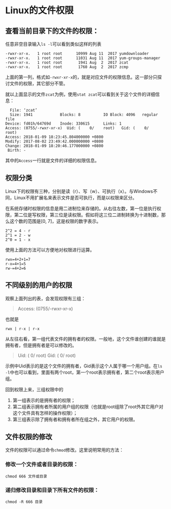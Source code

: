 # Linux的文件权限

## 查看当前目录下的文件的权限：

任意非空目录输入```ls -l```可以看到类似这样的列表

    -rwxr-xr-x.   1 root root      10999 Aug 11  2017 yumdownloader
    -rwxr-xr-x.   1 root root      11031 Aug 11  2017 yum-groups-manager
    -rwxr-xr-x.   1 root root       1941 Aug  2  2017 zcat
    -rwxr-xr-x.   1 root root       1760 Aug  2  2017 zcmp

上面的第一列，格式如```-rwxr-xr-x```的，就是对应文件的权限信息。这一部分只探讨文件的权限，其它部分不管。

就以上面显示的文件```zcat```为例，使用```stat zcat```可以看到关于这个文件的详细信息：

      File: ‘zcat’
      Size: 1941            Blocks: 8          IO Block: 4096   regular file
    Device: fd01h/64769d    Inode: 330615      Links: 1
    Access: (0755/-rwxr-xr-x)  Uid: (    0/    root)   Gid: (    0/    root)
    Access: 2018-01-09 18:23:45.804000000 +0800
    Modify: 2017-08-02 23:49:42.000000000 +0800
    Change: 2018-01-09 18:20:46.177000000 +0800
     Birth: -

其中的```Access```一行就是文件的详细的权限信息。

## 权限分类

Linux下的权限有三种，分别是读（r）、写（w）、可执行（x）。与Windows不同，Linux不用扩展名来表示文件是否可执行，而是以权限来区分。

在系统存储时权限的信息是用二进制位来存储的。从右往左数，第一位是执行权限，第二位是写权限，第三位是读权限。假如将这三位二进制转换为十进制数，那么这个数的范围是[0, 7]，这是权限的数字表示。

    2^2 = 4 - r
    2^1 = 2 - w
    2^0 = 1 - x

使用上面的方法可以方便地对权限进行运算。

    rwx=4+2+1=7
    r-x=4+1=5
    rw-=4+2=6

## 不同级别的用户的权限

观察上面列出的表，会发现权限有三组：

> Access: (0755/-rwxr-xr-x)

也就是

    rwx | r-x | r-x

从左往右看，第一组代表文件的拥有者的权限。一般地，这个文件谁创建的谁就是拥有者，但是拥有者是可以修改的。

> Uid: (    0/    root)    Gid: (    0/    root)

示例中Uid表示的是这个文件的拥有者，Gid表示这个人属于哪一个用户组。在```ls -l```中也可以看到，里面有两个root，第一个root表示拥有者，第二个root表示用户组。

回到权限上来，三组权限中的

1. 第一组表示的是拥有者的权限；
2. 第二组表示拥有者所属的用户组的权限（也就是root组除了root外其它用户对这个文件具有怎样的操作权限）；
3. 第三组表示除了拥有者和拥有者所在组之外，其它用户的权限。

## 文件权限的修改

文件的权限可以通过命令```chmod```修改。这里说明常用的方法：

### 修改一个文件或者目录的权限：

    chmod 666 文件或目录

### 递归修改目录和目录下所有文件的权限：

    chmod -R 666 目录

